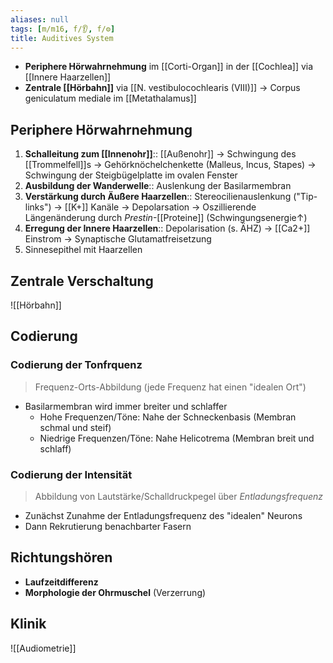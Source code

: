 ```yaml
---
aliases: null
tags: [m/m16, f/👂, f/⚙️]
title: Auditives System
---
```

- **Periphere Hörwahrnehmung** im [[Corti-Organ]] in der [[Cochlea]] via [[Innere Haarzellen]]
- **Zentrale [[Hörbahn]]** via [[N. vestibulocochlearis (VIII)]] → Corpus geniculatum mediale im [[Metathalamus]]

## Periphere Hörwahrnehmung
1. **Schalleitung zum [[Innenohr]]**:: [[Außenohr]] → Schwingung des [[Trommelfell]]s → Gehörknöchelchenkette (Malleus, Incus, Stapes) → Schwingung der Steigbügelplatte im ovalen Fenster
2. **Ausbildung der Wanderwelle**:: Auslenkung der Basilarmembran
3.   **Verstärkung durch Äußere Haarzellen**:: Stereocilienauslenkung ("Tip-links") → [[K+]] Kanäle → Depolarsation → Oszillierende Längenänderung durch *Prestin*-[[Proteine]] (Schwingungsenergie↑)
4.   **Erregung der Innere Haarzellen**:: Depolarisation (s. ÄHZ) → [[Ca2+]] Einstrom → Synaptische Glutamatfreisetzung
5.   Sinnesepithel mit Haarzellen

## Zentrale Verschaltung
![[Hörbahn]]

## Codierung
### Codierung der Tonfrquenz
> Frequenz-Orts-Abbildung (jede Frequenz hat einen "idealen Ort")
- Basilarmembran wird immer breiter und schlaffer
	- Hohe Frequenzen/Töne: Nahe der Schneckenbasis (Membran schmal und steif)
	- Niedrige Frequenzen/Töne: Nahe Helicotrema (Membran breit und schlaff)
### Codierung der Intensität
> Abbildung von Lautstärke/Schalldruckpegel über *Entladungsfrequenz*
- Zunächst Zunahme der Entladungsfrequenz des "idealen" Neurons
- Dann Rekrutierung benachbarter Fasern

## Richtungshören
- **Laufzeitdifferenz**
- **Morphologie der Ohrmuschel** (Verzerrung)

## Klinik
![[Audiometrie]]